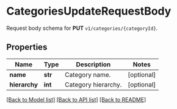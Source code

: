 # CategoriesUpdateRequestBody

Request body schema for **PUT** `v1/categories/{categoryId}`.

## Properties
Name | Type | Description | Notes
------------ | ------------- | ------------- | -------------
**name** | **str** | Category name. | [optional] 
**hierarchy** | **int** | Category hierarchy. | [optional] 

[[Back to Model list]](../README.md#documentation-for-models) [[Back to API list]](../README.md#documentation-for-api-endpoints) [[Back to README]](../README.md)


